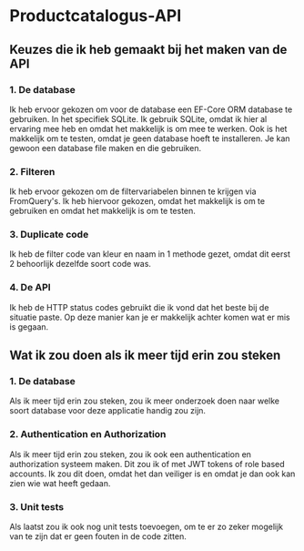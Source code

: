# Productcatalogus-API
## Keuzes die ik heb gemaakt bij het maken van de API
### 1. De database
Ik heb ervoor gekozen om voor de database een EF-Core ORM database te gebruiken. In het specifiek SQLite. Ik gebruik SQLite, omdat ik hier al ervaring mee heb en omdat het makkelijk is om mee te werken. Ook is het makkelijk om te testen, omdat je geen database hoeft te installeren. Je kan gewoon een database file maken en die gebruiken.

### 2. Filteren
Ik heb ervoor gekozen om de filtervariabelen binnen te krijgen via FromQuery's. Ik heb hiervoor gekozen, omdat het makkelijk is om te gebruiken en omdat het makkelijk is om te testen.

### 3. Duplicate code
Ik heb de filter code van kleur en naam in 1 methode gezet, omdat dit eerst 2 behoorlijk dezelfde soort code was.

### 4. De API
Ik heb de HTTP status codes gebruikt die ik vond dat het beste bij de situatie paste. Op deze manier kan je er makkelijk achter komen wat er mis is gegaan.

## Wat ik zou doen als ik meer tijd erin zou steken
### 1. De database
Als ik meer tijd erin zou steken, zou ik meer onderzoek doen naar welke soort database voor deze applicatie handig zou zijn.

### 2. Authentication en Authorization
Als ik meer tijd erin zou steken, zou ik ook een authentication en authorization systeem maken. Dit zou ik of met JWT tokens of role based accounts. Ik zou dit doen, omdat het dan veiliger is en omdat je dan ook kan zien wie wat heeft gedaan.

### 3. Unit tests
Als laatst zou ik ook nog unit tests toevoegen, om te er zo zeker mogelijk van te zijn dat er geen fouten in de code zitten.